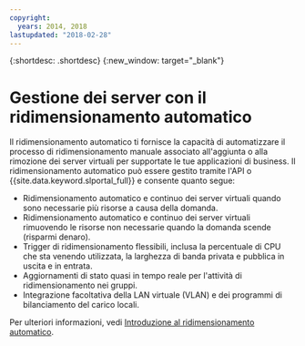 ```yaml
---
copyright:
  years: 2014, 2018
lastupdated: "2018-02-28"
---
```


{:shortdesc: .shortdesc}
{:new_window: target="_blank"}

# Gestione dei server con il ridimensionamento automatico

Il ridimensionamento automatico ti fornisce la capacità di automatizzare il processo di ridimensionamento manuale associato all'aggiunta o alla rimozione dei server virtuali per supportate le tue applicazioni di business. Il ridimensionamento automatico può essere gestito tramite l'API o {{site.data.keyword.slportal_full}} e consente quanto segue:

* Ridimensionamento automatico e continuo dei server virtuali quando sono necessarie più risorse a causa della domanda.
* Ridimensionamento automatico e continuo dei server virtuali rimuovendo le risorse non necessarie quando la domanda scende (risparmi denaro).
* Trigger di ridimensionamento flessibili, inclusa la percentuale di CPU che sta venendo utilizzata, la larghezza di banda privata e pubblica in uscita e in entrata.
* Aggiornamenti di stato quasi in tempo reale per l'attività di ridimensionamento nei gruppi.
* Integrazione facoltativa della LAN virtuale (VLAN) e dei programmi di bilanciamento del carico locali.

Per ulteriori informazioni, vedi [Introduzione al ridimensionamento automatico](/docs/infrastructure/SLautoscale/index.html).
